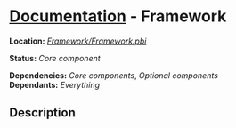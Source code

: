 # [Documentation](readme.md) - Framework
<b>Location:</b> *[Framework/Framework.pbi](../Framework/Framework.pbi)*

<b>Status:</b> *Core component*

<b>Dependencies:</b> *Core components*, *Optional components*<br>
<b>Dependants:</b> *Everything*

## Description